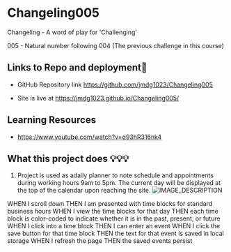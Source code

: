 # Changeling005
Changeling - A word of play for 'Challenging'

005 - Natural number following 004 (The previous challenge in this course) 


 ##  Links to Repo and deployment📌

* GitHub Repository link https://github.com/jmdg1023/Changeling005

* Site is live at https://jmdg1023.github.io/Changeling005/


## Learning Resources
* https://www.youtube.com/watch?v=q93hR316nk4


## What this project does 💡💡💡


1. Project is used as adaily planner to note schedule and appointments during working hours 9am to 5pm. 
    The current day will be displayed at the top of the calendar upon reaching the site.
![IMAGE_DESCRIPTION](./1.)


WHEN I scroll down
THEN I am presented with time blocks for standard business hours
WHEN I view the time blocks for that day
THEN each time block is color-coded to indicate whether it is in the past, present, or future
WHEN I click into a time block
THEN I can enter an event
WHEN I click the save button for that time block
THEN the text for that event is saved in local storage
WHEN I refresh the page
THEN the saved events persist